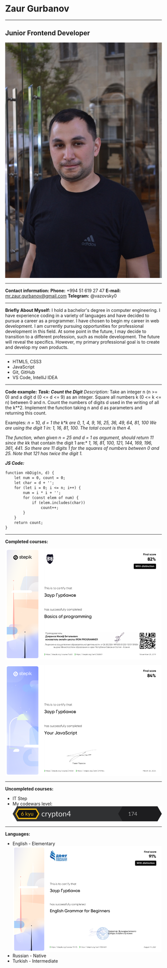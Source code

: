 # Zaur Gurbanov

---

## **Junior Frontend Developer**

![Моя фотка](./assets/avatar.jpg)

---

**Contact information:**
**Phone:** +994 51 619 27 47
**E-mail:** mr.zaur.gurbanov@gmail.com
**Telegram:** @vazovsky0

---

**Briefly About Myself:**
I hold a bachelor's degree in computer engineering. I have experience coding in a variety of languages and have decided to pursue a career as a programmer. I have chosen to begin my career in web development. I am currently pursuing opportunities for professional development in this field. At some point in the future, I may decide to transition to a different profession, such as mobile development. The future will reveal the specifics. However, my primary professional goal is to create and develop my own products.

---

- HTML5, CSS3
- JavaScript
- Git, GitHub
- VS Code, IntelliJ IDEA

---

**Code example:**
**_Task: Count the Digit_**
_Description:_
Take an integer n (n >= 0) and a digit d (0 <= d <= 9) as an integer.
Square all numbers k (0 <= k <= n) between 0 and n.
Count the numbers of digits d used in the writing of all the k\*\*2.
Implement the function taking n and d as parameters and returning this count.

Examples:
_n = 10, d = 1_
_the k\*k are 0, 1, 4, 9, 16, 25, 36, 49, 64, 81, 100_
_We are using the digit 1 in: 1, 16, 81, 100. The total count is then 4._

_The function, when given n = 25 and d = 1 as argument, should return 11 since_
*the k*k that contain the digit 1 are:\*
_1, 16, 81, 100, 121, 144, 169, 196, 361, 441._
_So there are 11 digits 1 for the squares of numbers between 0 and 25._
_Note that 121 has twice the digit 1._

**_JS Code:_**

```
function nbDig(n, d) {
    let num = 0, count = 0;
    let char = d + '';
    for (let i = 0; i <= n; i++) {
        num = i * i + '';
        for (const elem of num) {
            if (elem.includes(char))
                count++;
        }
    }
    return count;
}
```

---

**Completed courses:**

![sertificate 1](assets/sertificate_1.png)

![sertificate 2](assets/sertificate_2.png)

---

**Uncompleted courses:**

- IT Step
- My codewars level:
  ![codewars](assets/codewars.svg)

---

**Languages:**

- English - Elementary
  ![sertificate 3](assets/sertificate_3.png)
- Russian - Native
- Turkish - Intermediate
